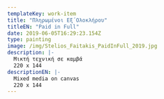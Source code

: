 ```yaml
---
templateKey: work-item
title: "Πληρωμένοι Εξ΄Ολοκλήρου"
titleEN: "Paid in Full"
date: 2019-06-05T16:29:23.154Z
type: painting
image: /img/Stelios_Faitakis_PaidInFull_2019.jpg
description: |-
  Μικτή τεχνική σε καμβά
  220 x 144
descriptionEN: |-
  Mixed media on canvas
  220 x 144
---
```

